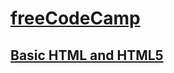 # [freeCodeCamp](https://www.freecodecamp.org/learn/responsive-web-design/)

## [Basic HTML and HTML5](https://github.com/hallan6749/freeCodeCamp/tree/main/Responsive%20Web%20Design/Basic%20HTML%20and%20HTML5)

